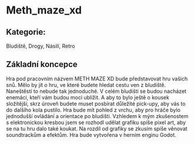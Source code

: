 # Meth_maze_xd

## Kategorie:
Bludiště, Drogy, Násilí, Retro

## Základní koncepce
Hra pod pracovním názvem METH MAZE XD bude představovat hru vašich snů. Mělo by jít o hru, ve které budete hledat cestu ven z bludiště. Naneštěstí to nebude tak jednoduché. V celém bludišti se budou nacházet enemáci, kteří vám budou moci ublížit. A aby to bylo ještě o kousek složitější, skrz úroveň budete muset posbírat důležité pick-upy, aby vás to do dalšího kola pustilo. Hra bude mít pohled z vrchu, aby pro hráče bylo jednodušší ovládání a orientace po bludišti. Vzhledem k mým zkušenostem s elektronickou kresbou jsem se rozhodl udělat grafiku spíše pixel art, aby se na tu hru dalo také koukat. Na rozdíl od grafiky se zkusím spíše věnovat soundtrackům a efektům. Hra bude vytvořena v herním enginu Godot.
